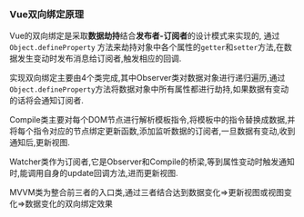 ### Vue双向绑定原理

​	Vue的双向绑定是采取**数据劫持**结合**发布者-订阅者**的设计模式来实现的, 通过`Object.defineProperty` 方法来劫持对象中各个属性的`getter`和`setter`方法,在数据发生变动时发布消息给订阅者,触发相应的回调.

​	实现双向绑定主要由4个类完成,其中Observer类对数据对象进行递归遍历,通过`Object.defineProperty`方法将数据对象中所有属性都进行劫持,如果数据有变动的话将会通知订阅者.

​	Compile类主要对每个DOM节点进行解析模板指令,将模板中的指令替换成数据,并将每个指令对应的节点绑定更新函数,添加监听数据的订阅者,一旦数据有变动,收到通知后,更新视图.

​	Watcher类作为订阅者,它是Observer和Compile的桥梁,等到属性变动时触发通知时,能调用自身的update回调方法,进而更新视图.

​	MVVM类为整合前三者的入口类,通过三者结合达到数据变化=>更新视图或视图变化=>数据变化的双向绑定效果
